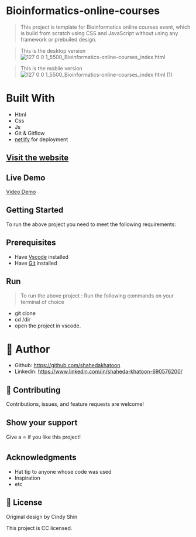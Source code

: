 # Bioinformatics-online-courses

> This project is template for Bioinformatics online courses event, which is build from scratch using CSS and JavaScript without using any framework or prebuiled design.

> This is the desktop version
> ![127 0 0 1_5500_Bioinformatics-online-courses_index html](https://user-images.githubusercontent.com/73285210/158870147-2eaa39e0-2456-41ed-b9e0-25bede8ed5cd.png)

> This is the mobile version
> ![127 0 0 1_5500_Bioinformatics-online-courses_index html (1)](https://user-images.githubusercontent.com/73285210/158870261-0f36adaa-8146-4cc4-9720-7d913d2f22e3.png)

# Built With

- Html
- Css
- Js
- Git & Gitflow
- [netlify](https://www.netlify.com/) for deployment

## [Visit the website](https://bioinformatics-course.netlify.app/)

## Live Demo

[Video Demo](https://www.loom.com/share/f999b036408d4b1ab5f9ab44c70523ce)

## Getting Started

To run the above project you need to meet the following requirements:

## Prerequisites

- Have [Vscode](https://code.visualstudio.com/) installed
- Have [Git](https://git-scm.com/) installed

## Run

> To run the above project :
> Run the following commands on your terminal of choice

- git clone <url>
- cd /dir
- open the project in vscode.

# 🤵 Author

- Github: https://github.com/shahedakhatoon
- Linkedin: https://www.linkedin.com/in/shaheda-khatoon-690576200/

## 🤝 Contributing

Contributions, issues, and feature requests are welcome!

## Show your support

Give a ⭐️ if you like this project!

## Acknowledgments

- Hat tip to anyone whose code was used
- Inspiration
- etc

## 📝 License

Original design by Cindy Shin

This project is CC licensed.
